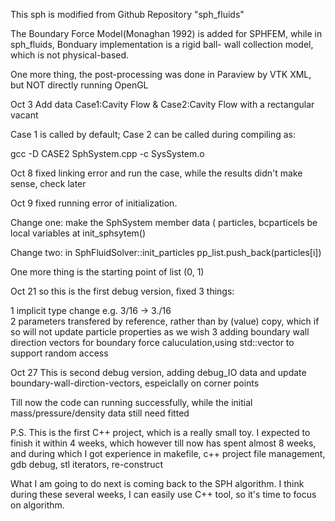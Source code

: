 This sph is modified from Github Repository "sph_fluids"

The Boundary Force Model(Monaghan 1992) is added for SPHFEM, while in sph_fluids, Bonduary implementation is a rigid ball- wall collection model, which is not physical-based.

One more thing, the post-processing was done in Paraview by VTK XML, but NOT directly running OpenGL


Oct 3
Add data Case1:Cavity Flow & Case2:Cavity Flow with a rectangular vacant

Case 1 is called by default; Case 2 can be called during compiling as:

gcc -D CASE2 SphSystem.cpp -c SysSystem.o

Oct 8
fixed linking error and run the case, while the results didn't make sense, check later

Oct 9
fixed running error of initialization. 

Change one:  make the SphSystem member data ( particles, bcparticels be local variables at init_sphsytem()

Change two:  in SphFluidSolver::init_particles  pp_list.push_back(particles[i])

One more thing is the starting point of list (0, 1)

Oct 21
so this is the first debug version, fixed 3 things:

1 implicit type change e.g.  3/16 -> 3./16   
2 parameters transfered by reference, rather than by (value) copy, which if so will not update particle properties as we wish
3 adding boundary wall direction vectors for boundary force caluculation,using std::vector to support random access


Oct 27
This is second debug version, adding debug_IO data and update boundary-wall-dirction-vectors, espeiclally on corner points

Till now the code can running successfully, while the initial mass/pressure/density data still need fitted

P.S. This is the first C++ project, which is a really small toy. I expected to finish it within 4 weeks, which however till now has spent almost 8 weeks, and during which I got experience in makefile, c++ project file management, gdb debug, stl iterators, re-construct

What I am going to do next is coming back to the SPH algorithm. I think during these several weeks, I can easily use C++ tool, so it's time to focus on algorithm.
